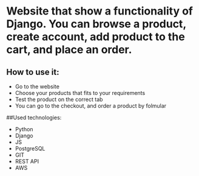 # Website that show a functionality of Django. You can browse a product, create account, add product to the cart, and place an order.

## How to use it:
* Go to the website
* Choose your products that fits to your requirements
* Test the product on the correct tab
* You can go to the checkout, and order a product by folmular

##Used technologies:
* Python
* Django
* JS
* PostgreSQL
* GIT
* REST API
* AWS
